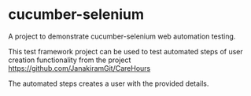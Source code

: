 # cucumber-selenium
A project to demonstrate cucumber-selenium web automation testing.

This test framework project can be used to test automated steps of user creation functionality from the project https://github.com/JanakiramGit/CareHours

The automated steps creates a user with the provided details.
